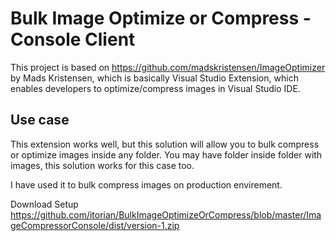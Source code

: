 # Bulk Image Optimize or Compress - Console Client


This project is based on https://github.com/madskristensen/ImageOptimizer by Mads Kristensen, which is basically Visual Studio Extension, 
which enables developers to optimize/compress images in Visual Studio IDE.

## Use case ##
This extension works well, but this solution will allow you to bulk compress or optimize images inside any folder. You may have folder inside folder with images, this solution works for this case too.

I have used it to bulk compress images on production envirement. 

Download Setup https://github.com/itorian/BulkImageOptimizeOrCompress/blob/master/ImageCompressorConsole/dist/version-1.zip
